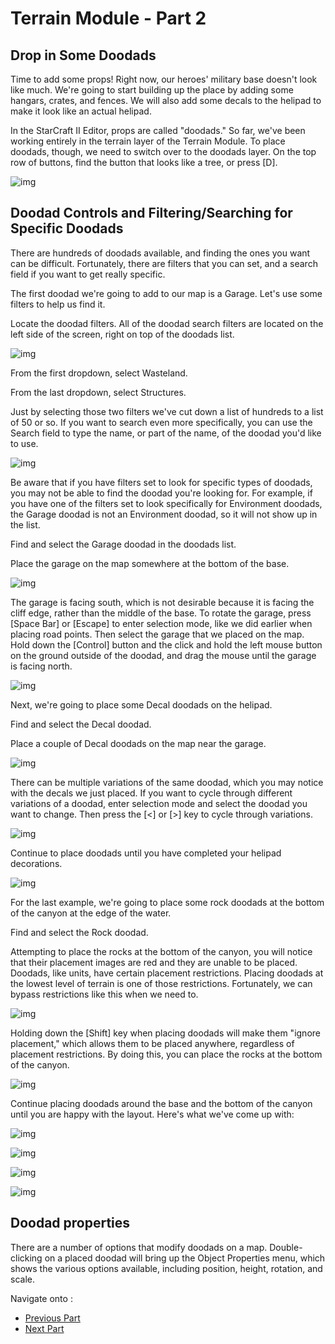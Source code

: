 # Terrain Module - Part 2

## Drop in Some Doodads

Time to add some props! Right now, our heroes' military base doesn't look like much. We're going to start building up the place by adding some hangars, crates, and fences. We will also add some decals to the helipad to make it look like an actual helipad.

In the StarCraft II Editor, props are called "doodads." So far, we've been working entirely in the terrain layer of the Terrain Module. To place doodads, though, we need to switch over to the doodads layer. On the top row of buttons, find the button that looks like a tree, or press [D].

![img](https://web.archive.org/web/20141219194424im_/http://media.blizzard.com/sc2/game/maps-and-mods/tutorials/terrain/en-us/020-doodads-button.jpg)

## Doodad Controls and Filtering/Searching for Specific Doodads

There are hundreds of doodads available, and finding the ones you want can be difficult. Fortunately, there are filters that you can set, and a search field if you want to get really specific.

The first doodad we're going to add to our map is a Garage. Let's use some filters to help us find it.

Locate the doodad filters. All of the doodad search filters are located on the left side of the screen, right on top of the doodads list.

![img](https://web.archive.org/web/20141219194424im_/http://media.blizzard.com/sc2/game/maps-and-mods/tutorials/terrain/en-us/041-doodads-filters.jpg)

From the first dropdown, select Wasteland.

From the last dropdown, select Structures.

Just by selecting those two filters we've cut down a list of hundreds to a list of 50 or so. If you want to search even more specifically, you can use the Search field to type the name, or part of the name, of the doodad you'd like to use.

![img](https://web.archive.org/web/20141219194424im_/http://media.blizzard.com/sc2/game/maps-and-mods/tutorials/terrain/en-us/042-doodads-search.jpg)

Be aware that if you have filters set to look for specific types of doodads, you may not be able to find the doodad you're looking for. For example, if you have one of the filters set to look specifically for Environment doodads, the Garage doodad is not an Environment doodad, so it will not show up in the list.

Find and select the Garage doodad in the doodads list.

Place the garage on the map somewhere at the bottom of the base.

![img](https://web.archive.org/web/20141219194424im_/http://media.blizzard.com/sc2/game/maps-and-mods/tutorials/terrain/en-us/021-doodads-garage01.jpg)

The garage is facing south, which is not desirable because it is facing the cliff edge, rather than the middle of the base. To rotate the garage, press [Space Bar] or [Escape] to enter selection mode, like we did earlier when placing road points. Then select the garage that we placed on the map. Hold down the [Control] button and the click and hold the left mouse button on the ground outside of the doodad, and drag the mouse until the garage is facing north.

![img](https://web.archive.org/web/20141219194424im_/http://media.blizzard.com/sc2/game/maps-and-mods/tutorials/terrain/en-us/022-doodads-garage02.jpg)

Next, we're going to place some Decal doodads on the helipad.

Find and select the Decal doodad.

Place a couple of Decal doodads on the map near the garage.

![img](https://web.archive.org/web/20141219194424im_/http://media.blizzard.com/sc2/game/maps-and-mods/tutorials/terrain/en-us/023-doodads-decals01.jpg)

There can be multiple variations of the same doodad, which you may notice with the decals we just placed. If you want to cycle through different variations of a doodad, enter selection mode and select the doodad you want to change. Then press the [<] or [>] key to cycle through variations.

![img](https://web.archive.org/web/20141219194424im_/http://media.blizzard.com/sc2/game/maps-and-mods/tutorials/terrain/en-us/024-doodads-decals02.jpg)

Continue to place doodads until you have completed your helipad decorations.

![img](https://web.archive.org/web/20141219194424im_/http://media.blizzard.com/sc2/game/maps-and-mods/tutorials/terrain/en-us/025-doodads-decals03.jpg)

For the last example, we're going to place some rock doodads at the bottom of the canyon at the edge of the water.

Find and select the Rock doodad.

Attempting to place the rocks at the bottom of the canyon, you will notice that their placement images are red and they are unable to be placed. Doodads, like units, have certain placement restrictions. Placing doodads at the lowest level of terrain is one of those restrictions. Fortunately, we can bypass restrictions like this when we need to.

![img](https://web.archive.org/web/20141219194424im_/http://media.blizzard.com/sc2/game/maps-and-mods/tutorials/terrain/en-us/026-doodads-rocks01.jpg)

Holding down the [Shift] key when placing doodads will make them "ignore placement," which allows them to be placed anywhere, regardless of placement restrictions. By doing this, you can place the rocks at the bottom of the canyon.

![img](https://web.archive.org/web/20141219194424im_/http://media.blizzard.com/sc2/game/maps-and-mods/tutorials/terrain/en-us/027-doodads-rocks02.jpg)

Continue placing doodads around the base and the bottom of the canyon until you are happy with the layout. Here's what we've come up with:

![img](https://web.archive.org/web/20141219194424im_/http://media.blizzard.com/sc2/game/maps-and-mods/tutorials/terrain/en-us/028-doodads-placedbottom.jpg)

![img](https://web.archive.org/web/20141219194424im_/http://media.blizzard.com/sc2/game/maps-and-mods/tutorials/terrain/en-us/028-doodads-placedcanyon.jpg)

![img](https://web.archive.org/web/20141219194424im_/http://media.blizzard.com/sc2/game/maps-and-mods/tutorials/terrain/en-us/028-doodads-placedtop.jpg)

![img](https://web.archive.org/web/20141219194424im_/http://media.blizzard.com/sc2/game/maps-and-mods/tutorials/terrain/en-us/029-doodads-placeddoodads.jpg)

## Doodad properties

There are a number of options that modify doodads on a map. Double-clicking on a placed doodad will bring up the Object Properties menu, which shows the various options available, including position, height, rotation, and scale.

Navigate onto :

- [Previous Part](../1)
- [Next Part](../3)
